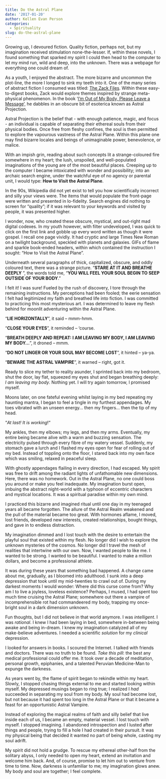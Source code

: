 ```yaml
---
title: Do the Astral Plane
date: '2017-01-20'
author: Kellen Evan Person
categories:
  - Spirituality
slug: do-the-astral-plane
---
```

Growing up, I devoured fiction. Quality fiction, perhaps not, but my imagination received stimulation none-the-lesser. If, within these novels, I found something that sparked my spirit I could then head to the computer to let my mind run, wild and deep, into the unknown. There was a webpage for everything one could dream of.

As a youth, I enjoyed the abstract. The more bizarre and uncommon the plot-line, the more I longed to sink my teeth into it. One of the many series of abstract fiction I consumed was titled: [The Zack Files](http://amzn.to/2iXH8lS). Within these easy-to-digest books, Zack would explore themes inspired by strange meta-physical phenomenon. In the book ‘[I’m Out of My Body, Please Leave a Message](http://amzn.to/2iXH8lS)’, he dabbles in an obscure bit of esoterica known as Astral Projection.

Astral Projection is the belief that - with enough patience, magic, and focus - an individual is capable of separating their ethereal souls from their physical bodies. Once free from fleshy confines, the soul is then permitted to explore the vapourous vastness of the Astral Plane. Within this plane one may find bizarre locales and beings of unimaginable power, benevolence, or malice.

With an impish grin, reading about such concepts lit a strange-coloured fire somewhere in my heart; the lush, unspoiled, and well-populated imaginations of the young are of the most beautiful places. Creeping up to the computer I became intoxicated with wonder and possibility; into an archaic search engine, under the watchful eye of no agency or parental unit, I would type: **How to Visit the Astral Plane**.

In the 90s, Wikipedia did not yet exist to tell you how scientifically incorrect and silly your views were. The items that would populate the front-page were written and presented in lo-fidelity. Search engines did nothing to screen for “quality”; if it was relevant to your keywords and visited by people, it was presented higher.

I wonder, now, who created these obscure, mystical, and out-right mad digital codexes. In my youth however, with filter undeveloped, I was quick to click on the first link and gobble up every word written as though it were gospel. I recall one page vividly. It had cryptic and large Times New Roman on a twilight background, speckled with planets and galaxies. GIFs of flame and sparkle book-ended headers, within which contained the instruction I sought: “How to Visit the Astral Plane”.

Underneath several paragraphs of thick, capitalized, obscure, and oddly coloured text, there was a strange picture. “**STARE AT IT AND BREATHE DEEPLY** ”, the words told me, “**YOU WILL FEEL YOUR SOUL BEGIN TO SEEP OUTSIDE OF YOUR BODY**.”

I felt it! I was sure! Fueled by the rush of discovery, I tore through the remaining instructions. My perceptions had been fooled; the eerie sensation I felt had legitimized my faith and breathed life into fiction. I was committed to practicing this most mysterious art. I was determined to leave my flesh behind for moonlit adventuring within the Astral Plane.

“**LIE HORIZONTALLY**”, it said – mmm-hmm.

“**CLOSE YOUR EYES**”, it reminded – ‘course.

“**BREATH DEEPLY AND REPEAT: I AM LEAVING MY BODY, I AM LEAVING MY BODY…**”, it droned – mmm.

“**DO NOT LINGER OR YOUR SOUL MAY BECOME LOST**”, it hinted – ya-ya.

“**BEWARE THE ASTRAL VAMPIRE**”, it warned – right, got it.

Ready to slice my tether to reality asunder, I sprinted back into my bedroom, shut the door, lay flat, squeezed my eyes shut and began breathing deeply: *I am leaving my body*. Nothing yet. I will try again tomorrow, I promised myself.

Moons later, on one fateful evening whilst laying in my bed repeating my haunting mantra, I began to feel a tingle in my furthest appendages. My toes vibrated with an unseen energy… then my fingers… then the tip of my head.

“*At last! It is working*!“

My ankles, then my elbows; my legs, and then my arms. Eventually, my entire being became alive with a warm and buzzing sensation. The electricity pulsed through every fibre of my watery vessel. Suddenly, my stomach gave a lurch and I flashed my eyes open for fear of rolling out of my bed. Instead of toppling onto the floor, I stared back into my own face which was smiling, relaxed in peaceful sleep.

With ghostly appendages flailing in every direction, I had escaped. My spirit was free to drift among the radiant lights of unfathomable new dimensions. Here, there was no homework. Out in the Astral Plane, no one could boss you around or make you feel inadequate. My imagination burst open, imbuing the abstract night-world with a typhoon of eccentric characters and mystical locations. It was a spiritual paradise within my own mind.

I practiced this bizarre and imagined ritual until one day in my teenaged years all became forgotten. The allure of the Astral Realm weakened and the pull of the material became too great. With hormones aflame, I moved, lost friends, developed new interests, created relationships, bought things, and gave in to endless distraction.

My imagination dimmed and I lost touch with the desire to entertain the playful soul that existed within my flesh. No longer did I wish to explore the unknown mysteries of the cosmos. No longer did I travel the mesh of realities that intertwine with our own. Now, I wanted people to like me. I wanted to be strong. I wanted to be beautiful. I wanted to make a million dollars, and become a professional athlete.

It was during these years that something bad happened. A change came about me, gradually, as I bloomed into adulthood. I sunk into a deep depression that took until my mid-twenties to crawl out of. During my darkest moments I would wonder: Where did this curse come from? Why am I to live a joyless, loveless existence? Perhaps, I mused, I had spent too much time cruising the Astral Plane; somewhere out there a vampire of incomprehensible rot had commandeered my body, trapping my once-bright soul in a dark dimension unknown.

Fun thoughts, but I did not believe in that world anymore. I was *intelligent*. I was *rational*. I knew I had been laying in bed, somewhere in-between being awake and being in-dream. I knew my imagination catalyzed all of my make-believe adventures. I needed a scientific *solution* for my *clinical* depression.

I looked for answers in books. I scoured the Internet. I talked with friends and doctors. There was no truth to be found. *Take this pill*: the best any medical professional could offer me. It took over a decade of meditation, personal growth, epiphanies, and a talented Peruvian Medicine-Man to expunge the darkness.

As years went by, the flame of spirit began to rekindle within my heart. Slowly, I stopped chasing things external to me and started looking within myself. My depressed musings began to ring true; I realized I *had* succeeded in separating my soul from my body. My soul had become lost, but not because it had spent too long in the Astral Plane or that it became a feast for an opportunistic Astral Vampire.

Instead of exploring the magical realms of faith and silly belief that live inside each of us, I became an empty, material vessel. I lost touch with myself. I stopped imagining. I abandoned introspection and I lusted after things and people, trying to fill a hole I had created in their pursuit. It was my physical being that decided it wanted no part of being whole, casting my soul adrift.

My spirit did not hold a grudge. To rescue my ethereal other-half from the solitary abyss, I only needed to open my heart, extend an invitation and welcome him back. And, of course, promise to let him out to venture from time to time. Now, darkness is unfamiliar to me; my imagination glows anew. My body and soul are together; I feel complete.
